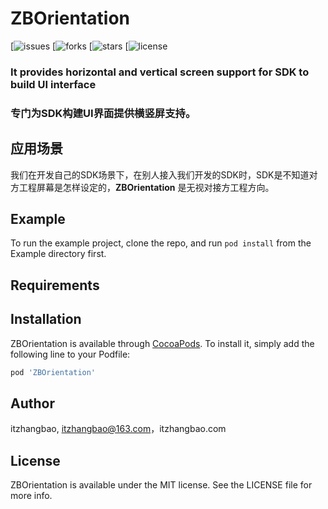 # ZBOrientation

[![issues](https://img.shields.io/github/issues/itzhangbao/ZBOrientation)
[![forks](https://img.shields.io/github/forks/itzhangbao/ZBOrientation)
[![stars](https://img.shields.io/github/stars/itzhangbao/ZBOrientation)
[![license](https://img.shields.io/github/license/itzhangbao/ZBOrientation)

### It provides horizontal and vertical screen support for SDK to build UI interface

### 专门为SDK构建UI界面提供横竖屏支持。

## 应用场景

我们在开发自己的SDK场景下，在别人接入我们开发的SDK时，SDK是不知道对方工程屏幕是怎样设定的，**ZBOrientation** 是无视对接方工程方向。

## Example

To run the example project, clone the repo, and run `pod install` from the Example directory first.

## Requirements

## Installation

ZBOrientation is available through [CocoaPods](https://cocoapods.org). To install
it, simply add the following line to your Podfile:

```ruby
pod 'ZBOrientation'
```

## Author

itzhangbao, itzhangbao@163.com，itzhangbao.com

## License

ZBOrientation is available under the MIT license. See the LICENSE file for more info.
